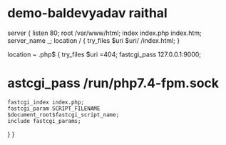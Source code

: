 # demo-baldevyadav raithal
server {
  listen   80;
  root /var/www/html;
  index index.php index.htm;
  server_name _;
  location / {
    try_files $uri $uri/ /index.html;
  }

  location ~ \.php$ {
    try_files $uri =404;
    fastcgi_pass 127.0.0.1:9000;
#    astcgi_pass /run/php7.4-fpm.sock
    fastcgi_index index.php;
    fastcgi_param SCRIPT_FILENAME                     $document_root$fastcgi_script_name;
    include fastcgi_params;
  }
}
